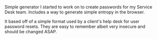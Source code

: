 Simple generator I started to work on to create passwords for my Service Desk team. Includes a way to generate simple entropy in the browser.

It based off of a simple format used by a client's help desk for user password resets. They are easy to remember albeit very insecure and should be changed ASAP.